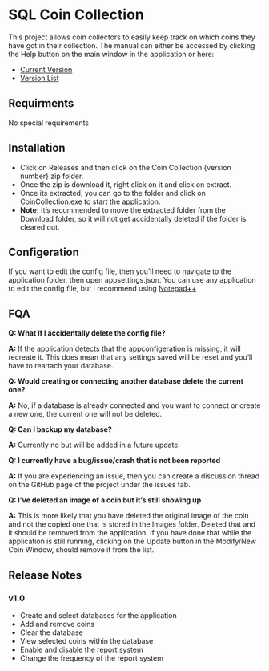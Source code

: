 # SQL Coin Collection
This project allows coin collectors to easily keep track on which coins they have got in their collection.
The manual can either be accessed by clicking the Help button on the main window in the application or here:
- [Current Version](https://olivermwhite.wixsite.com/website/ccm-v1-0)
- [Version List](https://olivermwhite.wixsite.com/website/sql-coin-coll)

## Requirments
No special requirements

## Installation
- Click on Releases and then click on the Coin Collection {version number} zip folder.
- Once the zip is download it, right click on it and click on extract.
- Once its extracted, you can go to the folder and click on CoinCollection.exe to start the application.
- **Note:** It’s recommended to move the extracted folder from the Download folder, so it will not get accidentally deleted if the folder is cleared out.

## Configeration
If you want to edit the config file, then you’ll need to navigate to the application folder, then open appsettings.json. You can use any application to edit the config file, but I recommend using [Notepad++](https://notepad-plus-plus.org/downloads/)

## FQA
**Q: What if I accidentally delete the config file?**

**A:** If the application detects that the appconfigeration is missing, it will recreate it. This does mean that any settings saved will be reset and you’ll have to reattach your database.

**Q: Would creating or connecting another database delete the current one?**

**A:** No, if a database is already connected and you want to connect or create a new one, the current one will not be deleted.

**Q: Can I backup my database?**

**A:** Currently no but will be added in a future update.

**Q: I currently have a bug/issue/crash that is not been reported**

**A:** If you are experiencing an issue, then you can create a discussion thread on the GitHub page of the project under the issues tab.

**Q: I’ve deleted an image of a coin but it’s still showing up**

**A:** This is more likely that you have deleted the original image of the coin and not the copied one that is stored in the Images folder. Deleted that and it should be removed from the application. If you have done that while the application is still running, clicking on the Update button in the Modify/New Coin Window, should remove it from the list.

## Release Notes

### v1.0
- Create and select databases for the application
- Add and remove coins
- Clear the database
- View selected coins within the database
- Enable and disable the report system
- Change the frequency of the report system